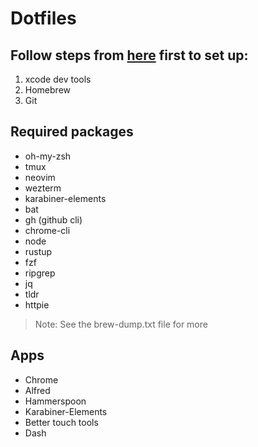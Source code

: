 # Dotfiles

## Follow steps from [here](https://gist.github.com/kamermanpr/23bc20180dc277bc8043558f0c22f8a9) first to set up:
1. xcode dev tools
2. Homebrew
3. Git

## Required packages

- oh-my-zsh
- tmux
- neovim
- wezterm
- karabiner-elements
- bat
- gh (github cli)
- chrome-cli
- node
- rustup
- fzf
- ripgrep
- jq
- tldr
- httpie

> Note: See the brew-dump.txt file for more

## Apps

- Chrome
- Alfred
- Hammerspoon
- Karabiner-Elements
- Better touch tools
- Dash

